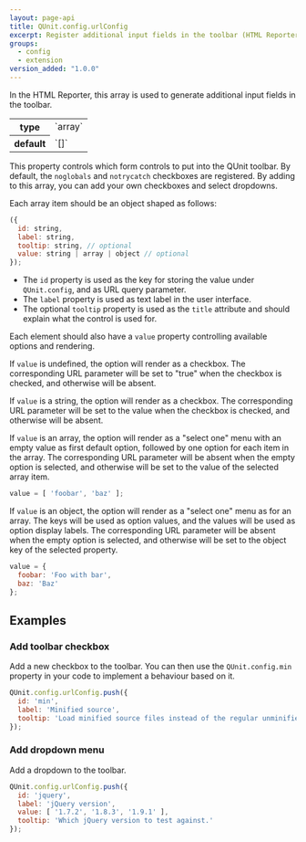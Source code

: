 ```yaml
---
layout: page-api
title: QUnit.config.urlConfig
excerpt: Register additional input fields in the toolbar (HTML Reporter).
groups:
  - config
  - extension
version_added: "1.0.0"
---
```


In the HTML Reporter, this array is used to generate additional input fields in the toolbar.

<table>
<tr>
  <th>type</th>
  <td markdown="span">`array`</td>
</tr>
<tr>
  <th>default</th>
  <td markdown="span">`[]`</td>
</tr>
</table>

This property controls which form controls to put into the QUnit toolbar. By default, the `noglobals` and `notrycatch` checkboxes are registered. By adding to this array, you can add your own checkboxes and select dropdowns.

Each array item should be an object shaped as follows:

```js
({
  id: string,
  label: string,
  tooltip: string, // optional
  value: string | array | object // optional
});
```

* The `id` property is used as the key for storing the value under `QUnit.config`, and as URL query parameter.
* The `label` property is used as text label in the user interface.
* The optional `tooltip` property is used as the `title` attribute and should explain what the control is used for.

Each element should also have a `value` property controlling available options and rendering.

If `value` is undefined, the option will render as a checkbox. The corresponding URL parameter will be set to "true" when the checkbox is checked, and otherwise will be absent.

If `value` is a string, the option will render as a checkbox. The corresponding URL parameter will be set to the value when the checkbox is checked, and otherwise will be absent.

If `value` is an array, the option will render as a "select one" menu with an empty value as first default option, followed by one option for each item in the array. The corresponding URL parameter will be absent when the empty option is selected, and otherwise will be set to the value of the selected array item.

```js
value = [ 'foobar', 'baz' ];
```

If `value` is an object, the option will render as a "select one" menu as for an array. The keys will be used as option values, and the values will be used as option display labels. The corresponding URL parameter will be absent when the empty option is selected, and otherwise will be set to the object key of the selected property.

```js
value = {
  foobar: 'Foo with bar',
  baz: 'Baz'
};
```

## Examples

### Add toolbar checkbox

Add a new checkbox to the toolbar. You can then use the `QUnit.config.min` property in your code to implement a behaviour based on it.

```js
QUnit.config.urlConfig.push({
  id: 'min',
  label: 'Minified source',
  tooltip: 'Load minified source files instead of the regular unminified ones.'
});
```

### Add dropdown menu

Add a dropdown to the toolbar.

```js
QUnit.config.urlConfig.push({
  id: 'jquery',
  label: 'jQuery version',
  value: [ '1.7.2', '1.8.3', '1.9.1' ],
  tooltip: 'Which jQuery version to test against.'
});
```
